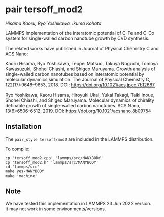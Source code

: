 pair tersoff_mod2
==============

_Hisama Kaoru, Ryo Yoshikawa, Ikuma Kohata_

LAMMPS implementation of the interatomic potential of C-Fe and C-Co system for single-walled carbon nanotube growth by CVD synthesis.  

The related works have published in Journal of Physical Chemistry C and ACS Nano:

Kaoru Hisama, Ryo Yoshikawa, Teppei Matsuo, Takuya Noguchi, Tomoya Kawasuzuki, Shohei Chiashi, and Shigeo Maruyama. 
Growth analysis of single-walled carbon nanotubes based on interatomic potential by molecular dynamics simulation.
The Journal of Physical Chemistry C, 122(17):9648–9653, 2018.
DOI: <https://doi.org/10.1021/acs.jpcc.7b12687>

Ryo Yoshikawa, Kaoru Hisama, Hiroyuki Ukai, Yukai Takagi, Taiki Inoue, Shohei Chiashi, and Shigeo Maruyama.
Molecular dynamics of chirality definable growth of single-walled carbon nanotubes. ACS Nano, 13(6):6506–6512, 2019.
DOI: <https://doi.org/10.1021/acsnano.8b09754>



Installation
------------

The `pair_style tersoff/mod2` are included
in the LAMMPS distribution.

To compile:

    cp 'tersoff_mod2.cpp' 'lammps/src/MANYBODY'
    cp 'tersoff_mod2.h' 'lammps/src/MANYBODY'
    cd 'lammps/src'
    make yes-MANYBODY
    make 'machine'

Note
-----

We have tested this implementation in LAMMPS 23 Jun 2022 version.  
It may not work in some environments/versions.


